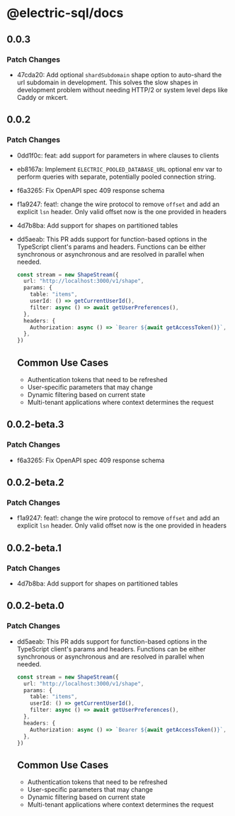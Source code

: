 # @electric-sql/docs

## 0.0.3

### Patch Changes

- 47cda20: Add optional `shardSubdomain` shape option to auto-shard the url subdomain in development. This solves the slow shapes in development problem without needing HTTP/2 or system level deps like Caddy or mkcert.

## 0.0.2

### Patch Changes

- 0dd1f0c: feat: add support for parameters in where clauses to clients
- eb8167a: Implement `ELECTRIC_POOLED_DATABASE_URL` optional env var to perform queries with separate, potentially pooled connection string.
- f6a3265: Fix OpenAPI spec 409 response schema
- f1a9247: feat!: change the wire protocol to remove `offset` and add an explicit `lsn` header. Only valid offset now is the one provided in headers
- 4d7b8ba: Add support for shapes on partitioned tables
- dd5aeab: This PR adds support for function-based options in the TypeScript client's params and headers. Functions can be either synchronous or asynchronous and are resolved in parallel when needed.

  ```typescript
  const stream = new ShapeStream({
    url: "http://localhost:3000/v1/shape",
    params: {
      table: "items",
      userId: () => getCurrentUserId(),
      filter: async () => await getUserPreferences(),
    },
    headers: {
      Authorization: async () => `Bearer ${await getAccessToken()}`,
    },
  })
  ```

  ## Common Use Cases

  - Authentication tokens that need to be refreshed
  - User-specific parameters that may change
  - Dynamic filtering based on current state
  - Multi-tenant applications where context determines the request

## 0.0.2-beta.3

### Patch Changes

- f6a3265: Fix OpenAPI spec 409 response schema

## 0.0.2-beta.2

### Patch Changes

- f1a9247: feat!: change the wire protocol to remove `offset` and add an explicit `lsn` header. Only valid offset now is the one provided in headers

## 0.0.2-beta.1

### Patch Changes

- 4d7b8ba: Add support for shapes on partitioned tables

## 0.0.2-beta.0

### Patch Changes

- dd5aeab: This PR adds support for function-based options in the TypeScript client's params and headers. Functions can be either synchronous or asynchronous and are resolved in parallel when needed.

  ```typescript
  const stream = new ShapeStream({
    url: "http://localhost:3000/v1/shape",
    params: {
      table: "items",
      userId: () => getCurrentUserId(),
      filter: async () => await getUserPreferences(),
    },
    headers: {
      Authorization: async () => `Bearer ${await getAccessToken()}`,
    },
  })
  ```

  ## Common Use Cases

  - Authentication tokens that need to be refreshed
  - User-specific parameters that may change
  - Dynamic filtering based on current state
  - Multi-tenant applications where context determines the request
